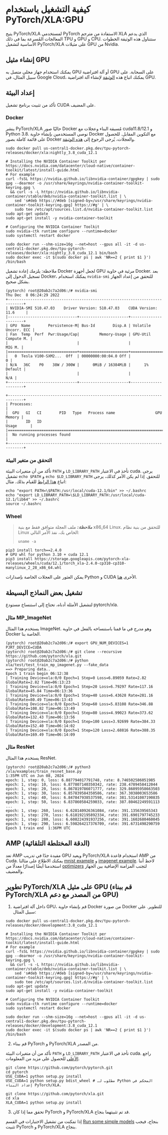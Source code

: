 # كيفية التشغيل باستخدام PyTorch/XLA:GPU 

يتيح PyTorch/XLA لمستخدمي PyTorch الاستفادة من مترجم XLA الذي يدعم المعالجات المُسرعة بما في ذلك TPU و GPU و CPU. ستتناول هذه الوثيقة الخطوات الأساسية لتشغيل PyTorch/XLA على مثيلات GPU من Nvidia.

## إنشاء مثيل GPU

يمكنك استخدام جهاز محلي متصل به GPU أو آلة افتراضية GPU على السحابة. على سبيل المثال، في Google Cloud، يمكنك اتباع هذه [الوثيقة](https://cloud.google.com/compute/docs/gpus/create-vm-with-gpus) لإنشاء آلة افتراضية GPU.

## إعداد البيئة

تأكد من تثبيت برنامج تشغيل CUDA على المضيف.

### Docker

ينشر PyTorch/XLA حاليًا صور Docker مُسبقة البناء وعجلات مع cuda11.8/12.1 و Python 3.8. نوصي المستخدمين بإنشاء حاوية Docker مع التكوين المقابل. للحصول على قائمة كاملة بصور Docker والعجلات، يُرجى الرجوع إلى [هذه الوثيقة](https://github.com/pytorch/xla#available-docker-images-and-wheels).

```
sudo docker pull us-central1-docker.pkg.dev/tpu-pytorch-releases/docker/xla:nightly_3.8_cuda_12.1

# Installing the NVIDIA Container Toolkit per https://docs.nvidia.com/datacenter/cloud-native/container-toolkit/latest/install-guide.html
# For example
curl -fsSL https://nvidia.github.io/libnvidia-container/gpgkey | sudo gpg --dearmor -o /usr/share/keyrings/nvidia-container-toolkit-keyring.gpg \
  && curl -s -L https://nvidia.github.io/libnvidia-container/stable/deb/nvidia-container-toolkit.list | \
    sed 's#deb https://#deb [signed-by=/usr/share/keyrings/nvidia-container-toolkit-keyring.gpg] https://#g' | \
    sudo tee /etc/apt/sources.list.d/nvidia-container-toolkit.list
sudo apt-get update
sudo apt-get install -y nvidia-container-toolkit

# Configuring the NVIDIA Container Toolkit
sudo nvidia-ctk runtime configure --runtime=docker
sudo systemctl restart docker

sudo docker run --shm-size=16g --net=host --gpus all -it -d us-central1-docker.pkg.dev/tpu-pytorch-releases/docker/xla:nightly_3.8_cuda_12.1 bin/bash
sudo docker exec -it $(sudo docker ps | awk 'NR==2 { print $1 }') /bin/bash
```

ملاحظة: يلزمك إعادة تشغيل Docker لجعل أجهزة GPU مرئية في حاوية Docker. بعد تسجيل الدخول إلى Docker، يمكنك استخدام `nvidia-smi` للتحقق من إعداد الجهاز بشكل صحيح.

```
(pytorch) root@20ab2c7a2d06:/# nvidia-smi
Thu Dec  8 06:24:29 2022
+-----------------------------------------------------------------------------+
| NVIDIA-SMI 510.47.03    Driver Version: 510.47.03    CUDA Version: 11.6     |
|-------------------------------+----------------------+----------------------+
| GPU  Name        Persistence-M| Bus-Id        Disp.A | Volatile Uncorr. ECC |
| Fan  Temp  Perf  Pwr:Usage/Cap|         Memory-Usage | GPU-Util  Compute M. |
|                               |                      |               MIG M. |
|===============================+======================+======================|
|   0  Tesla V100-SXM2...  Off  | 00000000:00:04.0 Off |                    0 |
| N/A   36C    P0    38W / 300W |      0MiB / 16384MiB |      1%      Default |
|                               |                      |                  N/A |
+-------------------------------+----------------------+----------------------+

+-----------------------------------------------------------------------------+
| Processes:                                                                  |
|  GPU   GI   CI        PID   Type   Process name                  GPU Memory |
|        ID   ID                                                   Usage      |
|=============================================================================|
|  No running processes found                                                 |
+-----------------------------------------------------------------------------+
```

### التحقق من متغير البيئة

تأكد من أن متغيرات البيئة `PATH` و `LD_LIBRARY_PATH` تأخذ في الاعتبار cuda. يرجى تشغيل `echo $PATH` و `echo $LD_LIBRARY_PATH` للتحقق. إذا لم يكن الأمر كذلك، يرجى اتباع [هذا الرابط](https://docs.nvidia.com/cuda/cuda-installation-guide-linux/index.html#mandatory-actions) للقيام بذلك. مثال:

```
echo "export PATH=\$PATH:/usr/local/cuda-12.1/bin" >> ~/.bashrc
echo "export LD_LIBRARY_PATH=\$LD_LIBRARY_PATH:/usr/local/cuda-12.1/lib64" >> ~/.bashrc
source ~/.bashrc
```

### Wheel

> **_ملاحظة:_** ملف العجلة متوافق فقط مع بنية x86_64 Linux. للتحقق من بنية نظام Linux الخاص بك، نفذ الأمر التالي:
> ```
> uname -a
> ```

```
pip3 install torch==2.4.0
# GPU whl for python 3.10 + cuda 12.1
pip3 install https://storage.googleapis.com/pytorch-xla-releases/wheels/cuda/12.1/torch_xla-2.4.0-cp310-cp310-manylinux_2_28_x86_64.whl
```

يمكن العثور على العجلات الخاصة بإصدارات Python و CUDA الأخرى [هنا](https://github.com/pytorch/xla?tab=readme-ov-file#available-docker-images-and-wheels).

## تشغيل بعض النماذج البسيطة

لتشغيل الأمثلة أدناه، تحتاج إلى استنساخ مستودع pytorch/xla.

### مثال MP_ImageNet

يستخدم هذا المثال ImageNet. وهو مدرج في ما قمنا باستنساخه بالفعل في حاوية Docker الخاصة بنا.

```
(pytorch) root@20ab2c7a2d06:/# export GPU_NUM_DEVICES=1 PJRT_DEVICE=CUDA
(pytorch) root@20ab2c7a2d06:/# git clone --recursive https://github.com/pytorch/xla.git
(pytorch) root@20ab2c7a2d06:/# python xla/test/test_train_mp_imagenet.py --fake_data
==> Preparing data..
Epoch 1 train begin 06:12:38
| Training Device=xla:0/0 Epoch=1 Step=0 Loss=6.89059 Rate=2.82 GlobalRate=2.82 Time=06:13:23
| Training Device=xla:0/0 Epoch=1 Step=20 Loss=6.79297 Rate=117.16 GlobalRate=45.84 Time=06:13:36
| Training Device=xla:0/0 Epoch=1 Step=40 Loss=6.43628 Rate=281.16 GlobalRate=80.49 Time=06:13:43
| Training Device=xla:0/0 Epoch=1 Step=60 Loss=5.83108 Rate=346.88 GlobalRate=108.82 Time=06:13:49
| Training Device=xla:0/0 Epoch=1 Step=80 Loss=4.99023 Rate=373.62 GlobalRate=132.43 Time=06:13:56
| Training Device=xla:0/0 Epoch=1 Step=100 Loss=3.92699 Rate=384.33 GlobalRate=152.40 Time=06:14:02
| Training Device=xla:0/0 Epoch=1 Step=120 Loss=2.68816 Rate=388.35 GlobalRate=169.49 Time=06:14:09
```

### مثال ResNet

يستخدم هذا المثال ResNet.

```
(pytorch) root@20ab2c7a2d06:/# python3 /xla/examples/train_resnet_base.py
1:35PM UTC on Jun 08, 2024
epoch: 1, step: 0, loss: 6.887794017791748, rate: 8.746502586051985
epoch: 1, step: 10, loss: 6.877807140350342, rate: 238.4789458412044
epoch: 1, step: 20, loss: 6.867819786071777, rate: 329.86095958663503
epoch: 1, step: 30, loss: 6.857839584350586, rate: 367.3038003653586
epoch: 1, step: 40, loss: 6.847847938537598, rate: 381.53141087190835
epoch: 1, step: 50, loss: 6.837860584259033, rate: 387.80462249591113
...
epoch: 1, step: 260, loss: 6.628140926361084, rate: 391.135639565343
epoch: 1, step: 270, loss: 6.618192195892334, rate: 391.6901797745233
epoch: 1, step: 280, loss: 6.608224391937256, rate: 391.1602680460045
epoch: 1, step: 290, loss: 6.598264217376709, rate: 391.6731498290759
Epoch 1 train end  1:36PM UTC
```

## AMP (الدقة المختلطة التلقائية)

تعد AMP مفيدة جدًا في تدريب GPU ويعيد PyTorch/XLA استخدام قاعدة AMP من Cuda. يمكنك الاطلاع على مثالنا [mnist example](https://github.com/pytorch/xla/blob/master/test/test_train_mp_mnist_amp.py) و [imagenet example](https://github.com/pytorch/xla/blob/master/test/test_train_mp_imagenet_amp.py). لاحظ أننا استخدمنا أيضًا إصدارًا معدلًا من [optimizers](https://github.com/pytorch/xla/tree/master/torch_xla/amp/syncfree) لتجنب المزامنة الإضافية بين الجهاز والمضيف.

## تطوير PyTorch/XLA على مثيل GPU (قم ببناء PyTorch/XLA من المصدر مع دعم GPU)

1. داخل آلة افتراضية GPU، قم بإنشاء حاوية Docker من صورة Docker للتطوير. على سبيل المثال:

```
sudo docker pull us-central1-docker.pkg.dev/tpu-pytorch-releases/docker/development:3.8_cuda_12.1

# Installing the NVIDIA Container Toolkit per https://docs.nvidia.com/datacenter/cloud-native/container-toolkit/latest/install-guide.html
# For example
curl -fsSL https://nvidia.github.io/libnvidia-container/gpgkey | sudo gpg --dearmor -o /usr/share/keyrings/nvidia-container-toolkit-keyring.gpg \
  && curl -s -L https://nvidia.github.io/libnvidia-container/stable/deb/nvidia-container-toolkit.list | \
    sed 's#deb https://#deb [signed-by=/usr/share/keyrings/nvidia-container-toolkit-keyring.gpg] https://#g' | \
    sudo tee /etc/apt/sources.list.d/nvidia-container-toolkit.list
sudo apt-get update
sudo apt-get install -y nvidia-container-toolkit

# Configuring the NVIDIA Container Toolkit
sudo nvidia-ctk runtime configure --runtime=docker
sudo systemctl restart docker

sudo docker run --shm-size=16g --net=host --gpus all -it -d us-central1-docker.pkg.dev/tpu-pytorch-releases/docker/development:3.8_cuda_12.1
sudo docker exec -it $(sudo docker ps | awk 'NR==2 { print $1 }') /bin/bash
```

2. قم ببناء PyTorch و PyTorch/XLA من المصدر.

تأكد من أن متغيرات البيئة `PATH` و `LD_LIBRARY_PATH` تأخذ في الاعتبار cuda. راجع [الأعلى](https://github.com/pytorch/xla/blob/master/docs/gpu.md#check-environment-variable) للحصول على مزيد من المعلومات.

```
git clone https://github.com/pytorch/pytorch.git
cd pytorch
USE_CUDA=1 python setup.py install
USE_CUDA=1 python setup.py bdist_wheel # مطلوب لـ Python المحكم في إعداد البناء PyTorch/XLA.

git clone https://github.com/pytorch/xla.git
cd xla
XLA_CUDA=1 python setup.py install
```

3. تحقق مما إذا كان PyTorch و PyTorch/XLA قد تم تثبيتهما بنجاح.

إذا تمكنت من تشغيل الاختبارات في القسم [Run some simple models](#run-some-simple-models) بنجاح، فيجب تثبيت PyTorch و PyTorch/XLA بنجاح.